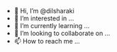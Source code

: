 - 👋 Hi, I’m @dilsharaki
- 👀 I’m interested in ...
- 🌱 I’m currently learning ...
- 💞️ I’m looking to collaborate on ...
- 📫 How to reach me ...

<!---
dilsharaki/dilsharaki is a ✨ special ✨ repository because its `README.md` (this file) appears on your GitHub profile.
You can click the Preview link to take a look at your changes.
--->
